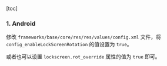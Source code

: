 [toc]

### 1. Android

修改 `frameworks/base/core/res/res/values/config.xml` 文件，将 `config_enableLockScreenRotation` 的值设置为 `true`。

或者也可以设置 `lockscreen.rot_override` 属性的值为 `true` 即可。